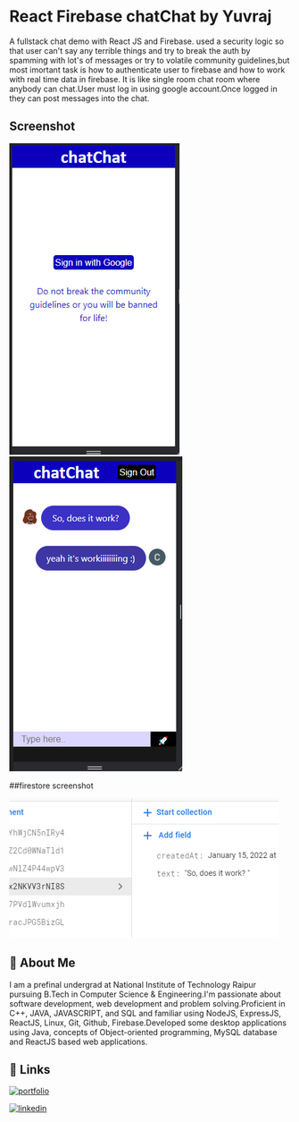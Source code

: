 # React Firebase chatChat by Yuvraj 

A fullstack chat demo with React JS and Firebase. 
used a security logic so that user can't say any terrible things and try to break the auth by spamming with lot's of messages or try to volatile community guidelines,but most imortant task is how to authenticate user to firebase and how to work with real time data in firebase.
It is like single room chat room where anybody can chat.User must log in using google account.Once logged in they can post messages into the chat.




## Screenshot


![App Screenshot](img/Screenshot%20(363).png)  ![App Screenshot](img/Screenshot%20(362).png)


##firestore screenshot

![App Screenshot](img/Screenshot%20(361).png)



## 🚀 About Me
I am a prefinal undergrad at National Institute of Technology Raipur pursuing B.Tech in Computer Science & Engineering.I'm passionate about software development, web development and problem solving.Proficient in C++, JAVA, JAVASCRIPT, and SQL and familiar using NodeJS, ExpressJS, ReactJS, Linux, Git, Github, Firebase.Developed some desktop applications using Java, concepts of Object-oriented programming, MySQL database and ReactJS based web applications.

## 🔗 Links
[![portfolio](https://img.shields.io/badge/my_portfolio-000?style=for-the-badge&logo=ko-fi&logoColor=white)](https://sahuyuvrajportfolio.web.app/)

[![linkedin](https://img.shields.io/badge/linkedin-0A66C2?style=for-the-badge&logo=linkedin&logoColor=white)](https://www.linkedin.com/in/yuvraj-sahu-47a807202/)



